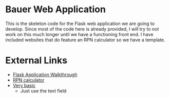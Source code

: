 # Bauer Web Application

This is the skeleton code for the Flask web application we are going to develop.
Since most of the code here is already provided, I will try to not work on this much longer until we have a functioning front end.
I have included websites that do feature an RPN calculator so we have a template.

# External Links

- [Flask Application Walkthrough](https://www.youtube.com/playlist?list=PL-osiE80TeTs4UjLw5MM6OjgkjFeUxCYH)
- [RPN calculator](http://www.alcula.com/calculators/rpn/)
- [Very basic](https://www.dcode.fr/reverse-polish-notation)
  - Just use the text field
